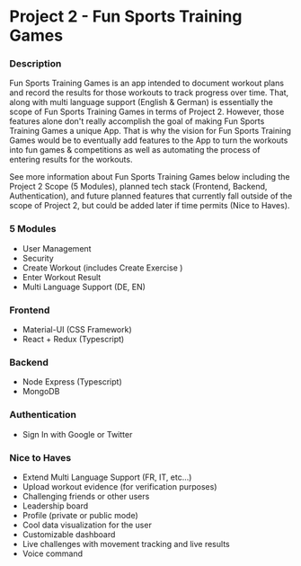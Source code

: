 # Project 2 - Fun Sports Training Games

### Description

Fun Sports Training Games is an app intended to document workout plans and record the results for those workouts to track progress over time. That, along with multi language support (English & German) is essentially the scope of Fun Sports Training Games in terms of Project 2. However, those features alone don't really accomplish the goal of making Fun Sports Training Games a unique App. That is why the vision for Fun Sports Training Games would be to eventually add features to the App to turn the workouts into fun games & competitions as well as automating the process of entering results for the workouts.

See more information about Fun Sports Training Games below including the Project 2 Scope (5 Modules), planned tech stack (Frontend, Backend, Authentication), and future planned features that currently fall outside of the scope of Project 2, but could be added later if time permits (Nice to Haves).

### 5 Modules

- User Management
- Security
- Create Workout (includes Create Exercise )
- Enter Workout Result
- Multi Language Support (DE, EN)

### Frontend

- Material-UI (CSS Framework)
- React + Redux (Typescript)

### Backend

- Node Express (Typescript)
- MongoDB

### Authentication

- Sign In with Google or Twitter

### Nice to Haves

- Extend Multi Language Support (FR, IT, etc...)
- Upload workout evidence (for verification purposes)
- Challenging friends or other users
- Leadership board
- Profile (private or public mode)
- Cool data visualization for the user
- Customizable dashboard
- Live challenges with movement tracking and live results
- Voice command
